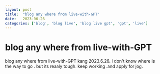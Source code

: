 ```yaml
---
layout: post
title:  "blog any where from live-with-GPT"
date:   2023-06-26
categories: ['blog', 'blog live', 'blog live gpt', 'gpt', 'live']
---
```

# blog any where from live-with-GPT

blog any where from live-with-GPT
kang 2023.6.26. 
 I don't know where is the way to go . but its reaaly tough. keep working .and apply for jog. 